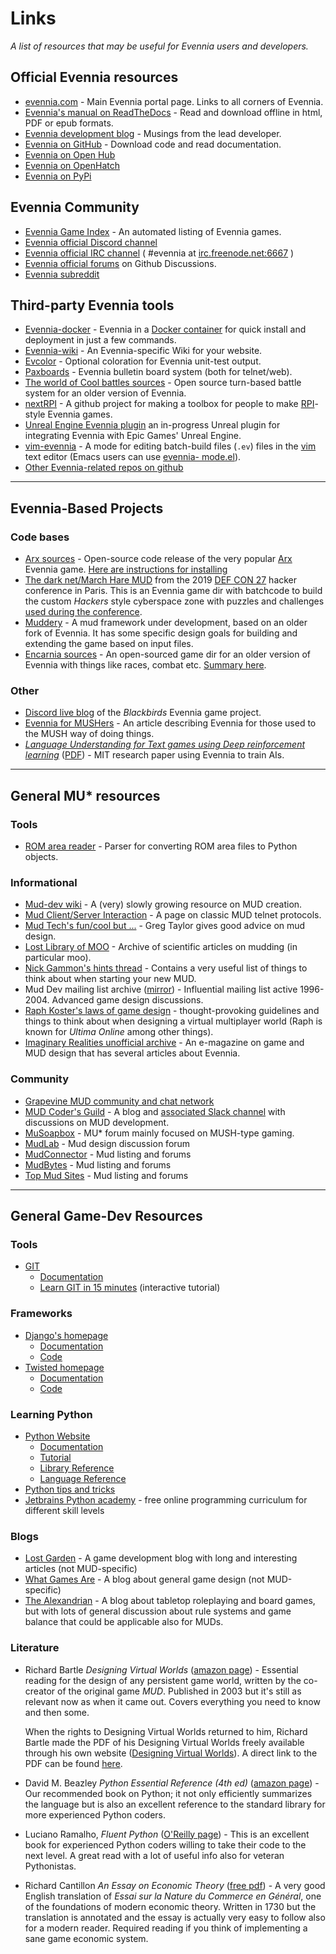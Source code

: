 # Links

*A list of resources that may be useful for Evennia users and developers.*

## Official Evennia resources

- [evennia.com](https://www.evennia.com) - Main Evennia portal page. Links to all corners of Evennia.
- [Evennia's manual on ReadTheDocs](https://readthedocs.org/projects/evennia/) - Read and download
offline in html, PDF or epub formats.
- [Evennia development blog](https://evennia.blogspot.com/) - Musings from the lead developer.
- [Evennia on GitHub](https://github.com/evennia/evennia) - Download code and read documentation.
- [Evennia on Open Hub](https://www.openhub.net/p/6906)
- [Evennia on OpenHatch](https://openhatch.org/projects/Evennia)
- [Evennia on PyPi](https://pypi.python.org/pypi/Evennia-MUD-Server/)

## Evennia Community

- [Evennia Game Index](http://games.evennia.com/) - An automated listing of Evennia games.
- [Evennia official Discord channel](https://discord.gg/AJJpcRUhtF)
- [Evennia official IRC
channel](https://webchat.freenode.net/?channels=evennia&uio=MT1mYWxzZSY5PXRydWUmMTE9MTk1JjEyPXRydWUbb) ( #evennia at [irc.freenode.net:6667](http://irc.freenode.net:6667/) )
- [Evennia official forums](https://github.com/evennia/evennia/discussions) on Github Discussions.
- [Evennia subreddit](https://www.reddit.com/r/Evennia/)

## Third-party Evennia tools

- [Evennia-docker](https://github.com/gtaylor/evennia-docker) - Evennia in a [Docker container](https://www.docker.com/) for quick install and deployment in just a few commands.
- [Evennia-wiki](https://github.com/vincent-lg/evennia-wiki) - An Evennia-specific Wiki for your website.
- [Evcolor](https://github.com/taladan/Pegasus/blob/origin/world/utilities/evcolor) - Optional coloration for Evennia unit-test output.
- [Paxboards](https://github.com/aurorachain/paxboards) - Evennia bulletin board system (both for telnet/web).
- [The world of Cool battles sources](https://github.com/FlutterSprite/coolbattles) - Open source turn-based battle system for an older version of Evennia.
- [nextRPI](https://github.com/cluebyte/nextrpi) - A github project for making a toolbox for people to make [RPI](https://www.topmudsites.com/forums/showthread.php?t=4804)-style Evennia games.
- [Unreal Engine Evennia plugin](https://www.unrealengine.com/marketplace/en-US/slug/evennia-plugin) an in-progress Unreal plugin for integrating Evennia with Epic Games' Unreal Engine.
- [vim-evennia](https://github.com/amfl/vim-evennia) - A mode for editing batch-build files (`.ev`) files in the [vim](https://www.vim.org/) text editor (Emacs users can use [evennia-
mode.el](https://github.com/evennia/evennia/blob/master/evennia/utils/evennia-mode.el)).
- [Other Evennia-related repos on github](https://github.com/search?p=1&q=evennia)

----

## Evennia-Based Projects

### Code bases
- [Arx sources](https://github.com/Arx-Game/arxcode) - Open-source code release of the very popular [Arx](https://play.arxmush.org/) Evennia game. [Here are instructions for installing](https://www.evennia.com/docs/1.0-dev/Howtos/Arxcode-Installation.html)
- [The dark net/March Hare MUD](https://github.com/thedarknet/evennia) from the 2019 [DEF CON 27](https://www.defcon.org/html/defcon-27/dc-27-index.html) hacker conference in Paris. This is an Evennia game dir with batchcode to build the custom _Hackers_ style cyberspace zone with puzzles and challenges [used during the conference](https://dcdark.net/home#).
- [Muddery](https://github.com/muddery/muddery) - A mud framework under development, based on an older fork of Evennia. It has some specific design goals for building and extending the game based on input files.
- [Encarnia sources](https://github.com/whitehorse-io/encarnia) - An open-sourced game dir for an older version of Evennia with things like races, combat etc. [Summary here](https://www.reddit.com/r/MUD/comments/6z6s3j/encarnia_an_evennia_python_mud_code_base_with/).

### Other

- [Discord live blog](https://discordapp.com/channels/517176782357528616/517176782781415434) of the _Blackbirds_ Evennia game project.
- [Evennia for MUSHers](https://musoapbox.net/topic/1150/evennia-for-mushers) - An article describing Evennia for those used to the MUSH way of doing things.
- *[Language Understanding for Text games using Deep reinforcement learning](http://news.mit.edu/2015/learning-language-playing-computer-games-0924#_msocom_1)*
([PDF](https://people.csail.mit.edu/karthikn/pdfs/mud-play15.pdf)) - MIT research paper using Evennia to train AIs.

----

## General MU* resources

### Tools

- [ROM area reader](https://github.com/ctoth/area_reader) - Parser for converting ROM area files to Python objects.

### Informational

- [Mud-dev wiki](http://mud-dev.wikidot.com/) - A (very) slowly growing resource on MUD creation.
- [Mud Client/Server Interaction](http://cryosphere.net/mud-protocol.html) - A page on classic MUD telnet protocols.
- [Mud Tech's fun/cool but ...](https://gc-taylor.com/blog/2013/01/08/mud-tech-funcool-dont-forget-ship-damned-thing/) - Greg Taylor gives good advice on mud design.
- [Lost Library of MOO](https://www.hayseed.net/MOO/) - Archive of scientific articles on mudding (in particular moo).
- [Nick Gammon's hints thread](http://www.gammon.com.au/forum/bbshowpost.php?bbsubject_id=5959) - Contains a very useful list of things to think about when starting your new MUD.
- Mud Dev mailing list archive ([mirror](http://www.disinterest.org/resource/MUD-Dev/)) - Influential mailing list active 1996-2004. Advanced game design discussions.
- [Raph Koster's laws of game design](https://www.raphkoster.com/games/laws-of-online-world-design/the-laws-of-online-world-design/) - thought-provoking guidelines and things to think about when designing a virtual multiplayer world (Raph is known for *Ultima Online* among other things).
- [Imaginary Realities unofficial archive](http://tharsis-gate.org/articles/imaginary.html) - An e-magazine on game and MUD design that has several articles about Evennia.

### Community

- [Grapevine MUD community and chat network](https://grapevine.haus/)
- [MUD Coder's Guild](https://mudcoders.com/) - A blog and [associated Slack channel](https://slack.mudcoders.com/) with discussions on MUD development.
- [MuSoapbox](https://musoapbox.net/) - MU* forum mainly focused on MUSH-type gaming.
- [MudLab](http://mudlab.org/) - Mud design discussion forum
- [MudConnector](http://www.mudconnect.com/) - Mud listing and forums
- [MudBytes](http://www.mudbytes.net/) - Mud listing and forums
- [Top Mud Sites](http://www.topmudsites.com/) - Mud listing and forums

----

## General Game-Dev Resources

### Tools

- [GIT](https://git-scm.com/)
  - [Documentation](https://git-scm.com/documentation)
  - [Learn GIT in 15 minutes](https://try.github.io/levels/1/challenges/1) (interactive tutorial)

### Frameworks

- [Django's homepage](https://www.djangoproject.com/)
  - [Documentation](https://docs.djangoproject.com/en)
  - [Code](https://code.djangoproject.com/)
- [Twisted homepage](https://twistedmatrix.com/)
  - [Documentation](https://twistedmatrix.com/documents/current/core/howto/index.html)
  - [Code](https://twistedmatrix.com/trac/browser)

### Learning Python

- [Python Website](https://www.python.org/)
  - [Documentation](https://www.python.org/doc/)
  - [Tutorial](https://docs.python.org/tut/tut.html)
  - [Library Reference](https://docs.python.org/lib/lib.html)
  - [Language Reference](https://docs.python.org/ref/ref.html)
- [Python tips and tricks](https://www.siafoo.net/article/52)
- [Jetbrains Python academy](https://hyperskill.org/onboarding?track=python) - free online programming curriculum for different skill levels

### Blogs

- [Lost Garden](https://lostgarden.home.blog/) - A game development blog with long and interesting articles (not MUD-specific)
- [What Games Are](http://whatgamesare.com/) - A blog about general game design (not MUD-specific)
- [The Alexandrian](https://thealexandrian.net/) - A blog about tabletop roleplaying and board games, but with lots of general discussion about rule systems and game balance that could be applicable also for MUDs.

### Literature

- Richard Bartle *Designing Virtual Worlds*
  ([amazon page](https://www.amazon.com/Designing-Virtual-Worlds-Richard-Bartle/dp/0131018167)) -
  Essential reading for the design of any persistent game
  world, written by the co-creator of the original game *MUD*. Published in 2003 but it's still as
  relevant now as when it came out. Covers everything you need to know and then some.

  When the rights to Designing Virtual Worlds returned to him, Richard Bartle
  made the PDF of his Designing Virtual Worlds freely available through his own
  website ([Designing Virtual Worlds](https://mud.co.uk/dvw/)). A direct link to
  the PDF can be found [here](https://mud.co.uk/richard/DesigningVirtualWorlds.pdf).
- David M. Beazley *Python Essential Reference (4th ed)*
  ([amazon page](https://www.amazon.com/Python-Essential-Reference-David-Beazley/dp/0672329786/)) -
  Our recommended book on Python; it not only efficiently summarizes the language but is also
  an excellent reference to the standard library for more experienced Python coders.
- Luciano Ramalho, *Fluent Python*
  ([O'Reilly page](https://shop.oreilly.com/product/0636920032519.do)) -
  This is an excellent book for experienced Python coders willing to take their code to the next level.
  A great read with a lot of useful info also for veteran Pythonistas.
- Richard Cantillon *An Essay on Economic Theory*
  ([free pdf](https://mises.org/books/essay_on_economic_theory_cantillon.pdf)) - A very good English
  translation of *Essai sur la Nature du Commerce en Général*, one of the foundations of modern
  economic theory. Written in 1730 but the translation is annotated and the essay is actually very
  easy to follow also for a modern reader. Required reading if you think of implementing a sane game
  economic system.
